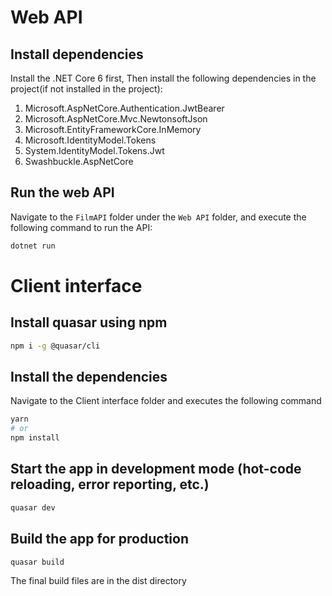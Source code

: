 # Web API

## Install dependencies
Install the .NET Core 6 first,
Then install the following dependencies in the project(if not installed in the project):

1. Microsoft.AspNetCore.Authentication.JwtBearer
2. Microsoft.AspNetCore.Mvc.NewtonsoftJson
3. Microsoft.EntityFrameworkCore.InMemory
4. Microsoft.IdentityModel.Tokens
5. System.IdentityModel.Tokens.Jwt
6. Swashbuckle.AspNetCore

## Run the web API
Navigate to the ``FilmAPI`` folder under the ``Web API`` folder, and execute the following command to run the API:

```bash
dotnet run
```

# Client interface
## Install quasar using npm
```bash
npm i -g @quasar/cli
```

## Install the dependencies
Navigate to the Client interface folder and executes the following command
```bash
yarn
# or
npm install
```

## Start the app in development mode (hot-code reloading, error reporting, etc.)
```bash
quasar dev
```



## Build the app for production
```bash
quasar build
```
The final build files are in the dist directory